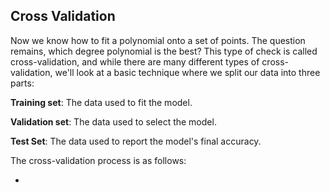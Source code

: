 ## Cross Validation

Now we know how to fit a polynomial onto a set of points. The question remains, which degree polynomial is the best? This type of check is called cross-validation, 
and while there are many different types of cross-validation, we'll look at a basic technique where we split our data into three parts:

**Training set**: The data used to fit the model.

**Validation set**: The data used to select the model.

**Test Set**: The data used to report the model's final accuracy.

The cross-validation process is as follows:

- 
